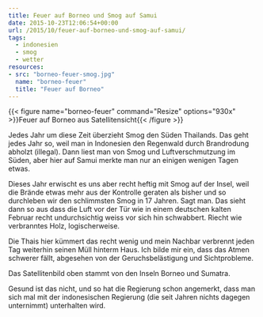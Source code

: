 ```yaml
---
title: Feuer auf Borneo und Smog auf Samui
date: 2015-10-23T12:06:54+00:00
url: /2015/10/feuer-auf-borneo-und-smog-auf-samui/
tags:
  - indonesien
  - smog
  - wetter
resources:
- src: "borneo-feuer-smog.jpg"
  name: "borneo-feuer"
  title: "Feuer auf Borneo"
---
```


{{< figure name="borneo-feuer" command="Resize" options="930x" >}}Feuer auf Borneo aus Satellitensicht{{< /figure >}}

Jedes Jahr um diese Zeit überzieht Smog den Süden Thailands. Das geht jedes Jahr so, weil man in Indonesien den Regenwald durch Brandrodung abholzt (illegal). Dann liest man von Smog und Luftverschmutzung im Süden, aber hier auf Samui merkte man nur an einigen wenigen Tagen etwas.

Dieses Jahr erwischt es uns aber recht heftig mit Smog auf der Insel, weil die Brände etwas mehr aus der Kontrolle geraten als bisher und so durchleben wir den schlimmsten Smog in 17 Jahren. Sagt man. Das sieht dann so aus dass die Luft vor der Tür wie in einem deutschen kalten Februar recht undurchsichtig weiss vor sich hin schwabbert. Riecht wie verbranntes Holz, logischerweise.

Die Thais hier kümmert das recht wenig und mein Nachbar verbrennt jeden Tag weiterhin seinen Müll hinterm Haus. Ich bilde mir ein, dass das Atmen schwerer fällt, abgesehen von der Geruchsbelästigung und Sichtprobleme.

Das Satellitenbild oben stammt von den Inseln Borneo und Sumatra.

Gesund ist das nicht, und so hat die Regierung schon angemerkt, dass man sich mal mit der indonesischen Regierung (die seit Jahren nichts dagegen unternimmt) unterhalten wird.
